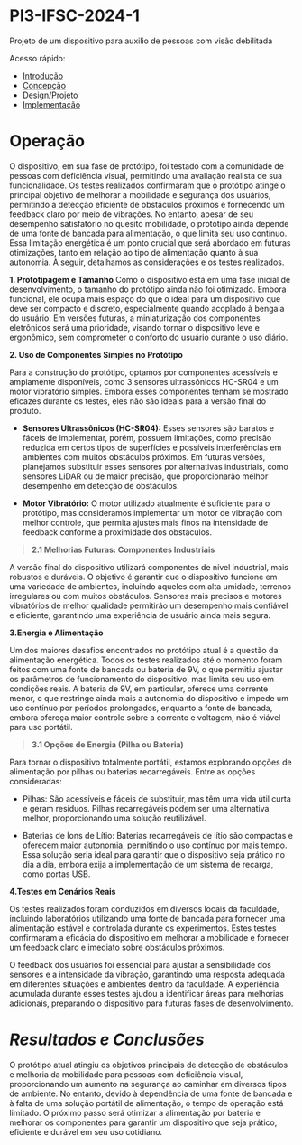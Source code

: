 # PI3-IFSC-2024-1

Projeto de um dispositivo para auxilio de pessoas com visão debilitada

Acesso rápido:

  - [Introdução](./README.md)
  - [Concepção](./concepção.md)
  - [Design/Projeto](./design.md)
  - [Implementação](./implementação.md)

# Operação

O dispositivo, em sua fase de protótipo, foi testado com a comunidade de pessoas com deficiência visual, permitindo uma avaliação realista de sua funcionalidade. Os testes realizados confirmaram que o protótipo atinge o principal objetivo de melhorar a mobilidade e segurança dos usuários, permitindo a detecção eficiente de obstáculos próximos e fornecendo um feedback claro por meio de vibrações. No entanto, apesar de seu desempenho satisfatório no quesito mobilidade, o protótipo ainda depende de uma fonte de bancada para alimentação, o que limita seu uso contínuo. Essa limitação energética é um ponto crucial que será abordado em futuras otimizações, tanto em relação ao tipo de alimentação quanto à sua autonomia. A seguir, detalhamos as considerações e os testes realizados.

**1. Prototipagem e Tamanho**
Como o dispositivo está em uma fase inicial de desenvolvimento, o tamanho do protótipo ainda não foi otimizado. Embora funcional, ele ocupa mais espaço do que o ideal para um dispositivo que deve ser compacto e discreto, especialmente quando acoplado à bengala do usuário. Em versões futuras, a miniaturização dos componentes eletrônicos será uma prioridade, visando tornar o dispositivo leve e ergonômico, sem comprometer o conforto do usuário durante o uso diário.

**2. Uso de Componentes Simples no Protótipo**

Para a construção do protótipo, optamos por componentes acessíveis e amplamente disponíveis, como 3 sensores ultrassônicos HC-SR04 e um motor vibratório simples. Embora esses componentes tenham se mostrado eficazes durante os testes, eles não são ideais para a versão final do produto.

- **Sensores Ultrassônicos (HC-SR04):** Esses sensores são baratos e fáceis de implementar, porém, possuem limitações, como precisão reduzida em certos tipos de superfícies e possíveis interferências em ambientes com muitos obstáculos próximos. Em futuras versões, planejamos substituir esses sensores por alternativas industriais, como sensores LiDAR ou de maior precisão, que proporcionarão melhor desempenho em detecção de obstáculos.

- **Motor Vibratório:** O motor utilizado atualmente é suficiente para o protótipo, mas consideramos implementar um motor de vibração com melhor controle, que permita ajustes mais finos na intensidade de feedback conforme a proximidade dos obstáculos.

> **2.1 Melhorias Futuras: Componentes Industriais**

A versão final do dispositivo utilizará componentes de nível industrial, mais robustos e duráveis. O objetivo é garantir que o dispositivo funcione em uma variedade de ambientes, incluindo aqueles com alta umidade, terrenos irregulares ou com muitos obstáculos. Sensores mais precisos e motores vibratórios de melhor qualidade permitirão um desempenho mais confiável e eficiente, garantindo uma experiência de usuário ainda mais segura.

**3.Energia e Alimentação**

Um dos maiores desafios encontrados no protótipo atual é a questão da alimentação energética. Todos os testes realizados até o momento foram feitos com uma fonte de bancada ou bateria de 9V, o que permitiu ajustar os parâmetros de funcionamento do dispositivo, mas limita seu uso em condições reais. A bateria de 9V, em particular, oferece uma corrente menor, o que restringe ainda mais a autonomia do dispositivo e impede um uso contínuo por períodos prolongados, enquanto a fonte de bancada, embora ofereça maior controle sobre a corrente e voltagem, não é viável para uso portátil.

> **3.1 Opções de Energia (Pilha ou Bateria)** 

Para tornar o dispositivo totalmente portátil, estamos explorando opções de alimentação por pilhas ou baterias recarregáveis. Entre as opções consideradas:

- Pilhas: São acessíveis e fáceis de substituir, mas têm uma vida útil curta e geram resíduos. Pilhas recarregáveis podem ser uma alternativa melhor, proporcionando uma solução reutilizável.

- Baterias de Íons de Lítio: Baterias recarregáveis de lítio são compactas e oferecem maior autonomia, permitindo o uso contínuo por mais tempo. Essa solução seria ideal para garantir que o dispositivo seja prático no dia a dia, embora exija a implementação de um sistema de recarga, como portas USB.

**4.Testes em Cenários Reais**

Os testes realizados  foram conduzidos em diversos locais da faculdade, incluindo laboratórios utilizando uma fonte de bancada para fornecer uma alimentação estável e controlada durante os experimentos. Estes testes confirmaram a eficácia do dispositivo em melhorar a mobilidade e fornecer um feedback claro e imediato sobre obstáculos próximos.

O feedback dos usuários foi essencial para ajustar a sensibilidade dos sensores e a intensidade da vibração, garantindo uma resposta adequada em diferentes situações e ambientes dentro da faculdade. A experiência acumulada durante esses testes ajudou a identificar áreas para melhorias adicionais, preparando o dispositivo para futuras fases de desenvolvimento.

# *Resultados e Conclusões*

O protótipo atual atingiu os objetivos principais de detecção de obstáculos e melhoria da mobilidade para pessoas com deficiência visual, proporcionando um aumento na segurança ao caminhar em diversos tipos de ambiente. No entanto, devido à dependência de uma fonte de bancada e à falta de uma solução portátil de alimentação, o tempo de operação está limitado. O próximo passo será otimizar a alimentação por bateria e melhorar os componentes para garantir um dispositivo que seja prático, eficiente e durável em seu uso cotidiano.


